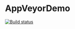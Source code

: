 # AppVeyorDemo

[![Build status](https://ci.appveyor.com/api/projects/status/s1l1xta3m04emg5x/branch/master?svg=true)](https://ci.appveyor.com/project/jeremymeng/appveyordemo/branch/master)
